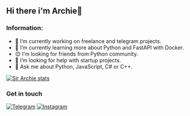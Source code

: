 ## Hi there i'm Archie👋

### Information:
- 🔭 I’m currently working on freelance and telegram projects.
- 🌱 I’m currently learning more about Python and FastAPI with Docker.
- 😊 I’m looking for friends from Python community.
- 🤔 I’m looking for help with startup projects.
- 💬 Ask me about Python, JavaScript, C# or C++.

<a href="https://github.com/Forevka">
  <img src="https://github-readme-stats.anuraghazra1.vercel.app/api?username=archiesir&show_icons=true&include_all_commits=true&theme=vue" alt="Sir Archie stats" />
</a>

### Get in touch
[![Telegram](https://img.shields.io/badge/Telegram-090909?style=for-the-badge&logo=telegram)](https://t.me/archiesir)
[![Instagram](https://img.shields.io/badge/Instagram-090909?style=for-the-badge&logo=instagram)](https://www.instagram.com/archieruin/)
